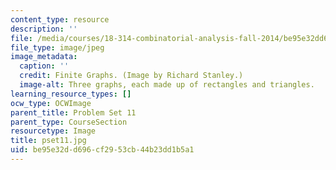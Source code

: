 ```yaml
---
content_type: resource
description: ''
file: /media/courses/18-314-combinatorial-analysis-fall-2014/be95e32dd696cf2953cb44b23dd1b5a1_pset11.jpg
file_type: image/jpeg
image_metadata:
  caption: ''
  credit: Finite Graphs. (Image by Richard Stanley.)
  image-alt: Three graphs, each made up of rectangles and triangles.
learning_resource_types: []
ocw_type: OCWImage
parent_title: Problem Set 11
parent_type: CourseSection
resourcetype: Image
title: pset11.jpg
uid: be95e32d-d696-cf29-53cb-44b23dd1b5a1
---
```

